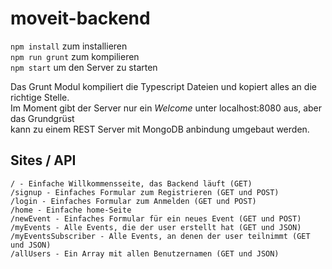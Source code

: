 # moveit-backend


```npm install``` zum installieren  
```npm run grunt``` zum kompilieren  
```npm start``` um den Server zu starten


Das Grunt Modul kompiliert die Typescript Dateien und kopiert alles an die richtige Stelle.  
Im Moment gibt der Server nur ein *Welcome* unter localhost:8080 aus, aber das Grundgrüst  
kann zu einem REST Server mit MongoDB anbindung umgebaut werden.


## Sites / API
```
/ - Einfache Willkommensseite, das Backend läuft (GET)
/signup - Einfaches Formular zum Registrieren (GET und POST)
/login - Einfaches Formular zum Anmelden (GET und POST)
/home - Einfache home-Seite
/newEvent - Einfaches Formular für ein neues Event (GET und POST)
/myEvents - Alle Events, die der user erstellt hat (GET und JSON)
/myEventsSubscriber - Alle Events, an denen der user teilnimmt (GET und JSON)
/allUsers - Ein Array mit allen Benutzernamen (GET und JSON)
```
